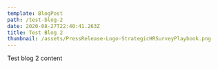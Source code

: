 ```yaml
---
template: BlogPost
path: /test-blog-2
date: 2020-08-27T22:40:41.263Z
title: Test Blog 2
thumbnail: /assets/PressRelease-Logo-StrategicHRSurveyPlaybook.png
---
```

Test blog 2 content
